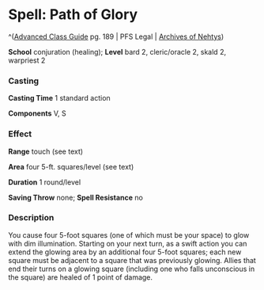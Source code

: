 # Spell: Path of Glory

^([Advanced Class Guide][ss-path-of-glory] pg. 189 | PFS Legal | [Archives of Nehtys][sn-path-of-glory])

**School** conjuration (healing); **Level** bard 2, cleric/oracle 2, skald 2, warpriest 2

### Casting

**Casting Time** 1 standard action  

**Components** V, S

### Effect

**Range** touch (see text)  

**Area** four 5-ft. squares/level (see text)  

**Duration** 1 round/level  

**Saving Throw** none; **Spell Resistance** no

### Description

You cause four 5-foot squares (one of which must be your space) to glow with dim illumination. Starting on your next turn, as a swift action you can extend the glowing area by an additional four 5-foot squares; each new square must be adjacent to a square that was previously glowing. Allies that end their turns on a glowing square (including one who falls unconscious in the square) are healed of 1 point of damage.

[ss-path-of-glory]: http://paizo.com/products/btpy978v
[sn-path-of-glory]: http://www.archivesofnethys.com/SpellDisplay.aspx?ItemName=Path%20of%20Glory